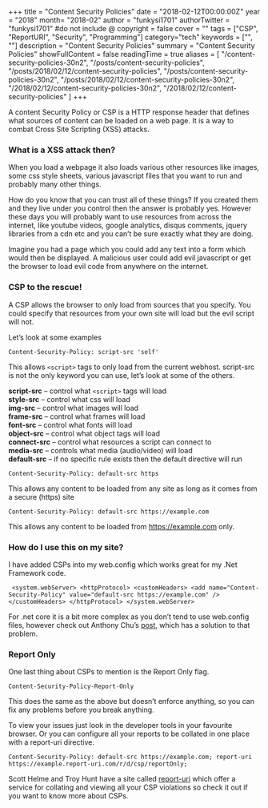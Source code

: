 +++
title = "Content Security Policies"
date = "2018-02-12T00:00:00Z"
year = "2018"
month= "2018-02"
author = "funkysi1701"
authorTwitter = "funkysi1701" #do not include @
copyright = false
cover = ""
tags = ["CSP", "ReportURI", "Security", "Programming"]
category="tech"
keywords = ["", ""]
description = "Content Security Policies"
summary = "Content Security Policies"
showFullContent = false
readingTime = true
aliases = [
    "/content-security-policies-30n2",
    "/posts/content-security-policies",
    "/posts/2018/02/12/content-security-policies",
    "/posts/content-security-policies-30n2",
    "/posts/2018/02/12/content-security-policies-30n2",
    "/2018/02/12/content-security-policies-30n2",
    "/2018/02/12/content-security-policies"
]
+++

A content Security Policy or CSP is a HTTP response header that defines what sources of content can be loaded on a web page. It is a way to combat Cross Site Scripting (XSS) attacks.

### What is a XSS attack then?

When you load a webpage it also loads various other resources like images, some css style sheets, various javascript files that you want to run and probably many other things.

How do you know that you can trust all of these things? If you created them and they live under you control then the answer is probably yes. However these days you will probably want to use resources from across the internet, like youtube videos, google analytics, disqus comments, jquery libraries from a cdn etc and you can’t be sure exactly what they are doing.

Imagine you had a page which you could add any text into a form which would then be displayed. A malicious user could add evil javascript or get the browser to load evil code from anywhere on the internet.

### CSP to the rescue!

A CSP allows the browser to only load from sources that you specify. You could specify that resources from your own site will load but the evil script will not.

Let’s look at some examples

```
Content-Security-Policy: script-src 'self'
```

This allows ```<script>``` tags to only load from the current webhost. script-src is not the only keyword you can use, let’s look at some of the others.

**script-src** – control what ```<script>``` tags will load  
**style-src** – control what css will load  
**img-src** – control what images will load  
**frame-src** – control what frames will load  
**font-src**  – control what fonts will load  
**object-src** – control what object tags will load  
**connect-src** – control what resources a script can connect to  
**media-src** – controls what media (audio/video) will load  
**default-src** – if no specific rule exists then the default directive will run

```
Content-Security-Policy: default-src https
```

This allows any content to be loaded from any site as long as it comes from a secure (https) site

```
Content-Security-Policy: default-src https://example.com
```

This allows any content to be loaded from https://example.com only.

### How do I use this on my site?

I have added CSPs into my web.config which works great for my .Net Framework code.

```
 <system.webServer> <httpProtocol> <customHeaders> <add name="Content-Security-Policy" value="default-src https://example.com" /> </customHeaders> </httpProtocol> </system.webServer>
```

For .net core it is a bit more complex as you don’t tend to use web.config files, however check out Anthony Chu’s [post](https://anthonychu.ca/post/aspnet-core-csp/), which has a solution to that problem.

### Report Only

One last thing about CSPs to mention is the Report Only flag.

```
Content-Security-Policy-Report-Only
```

This does the same as the above but doesn’t enforce anything, so you can fix any problems before you break anything.

To view your issues just look in the developer tools in your favourite browser. Or you can configure all your reports to be collated in one place with a report-uri directive.

```
Content-Security-Policy: default-src https://example.com; report-uri https://example.report-uri.com/r/d/csp/reportOnly;
```

Scott Helme and Troy Hunt have a site called [report-uri](https://report-uri.com/) which offer a service for collating and viewing all your CSP violations so check it out if you want to know more about CSPs.